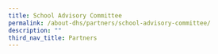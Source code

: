 ```yaml
---
title: School Advisory Committee
permalink: /about-dhs/partners/school-advisory-committee/
description: ""
third_nav_title: Partners
---
```

